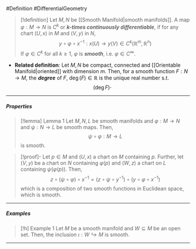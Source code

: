 #Definition #DifferentialGeometry 

> [!definition]
> Let $M,N$ be [[Smooth Manifold|smooth manifolds]]. A map $\varphi:M\to N$ is $C^k$ or ***$k$-times continuously differentiable***, if for any chart $(U,x)$ in $M$ and $(V,y)$ in $N$, $$y\circ \varphi \circ x^{-1}:x(U)\to y(V)\in C^k(\mathbb{R}^m,\mathbb{R}^n)$$If $\varphi\in C^k$ for all $k\geq 1$, $\varphi$ is ***smooth***, i.e. $\varphi\in C^\infty$.
- **Related definition**: Let $M,N$ be compact, connected and [[Orientable Manifold|oriented]] with dimension $m$. Then, for a smooth function $F:N\to M$, the ***degree*** of $F$, $\deg(F)\in \mathbb{R}$ is the unique real number s.t. $$(\deg F )\cdot $$
---
##### Properties
> [!lemma] Lemma 1
> Let $M,N,L$ be smooth manifolds and $\varphi:M\to N$ and $\psi:N\to L$ be smooth maps. Then, $$\psi \circ \varphi:M\to L$$ is smooth.

> [!proof]-
> Let $p\in M$ and $(U,x)$ a chart on $M$ containing $p$. Further, let $(V,y)$ be a chart on $N$ containing $\varphi(p)$ and $(W,z)$ a chart on $L$ containing $\psi(\varphi(p))$.  Then, $$z\circ (\psi \circ \varphi)\circ x^{-1}=(z\circ \psi \circ y^{-1})\circ (y\circ \varphi \circ x^{-1})$$which is a composition of two smooth functions in Euclidean space, which is smooth.
---
##### Examples
> [!h] Example 1
> Let $M$ be a smooth manifold and $W\subseteq M$ be an open set. Then, the inclusion $\iota:W\hookrightarrow M$ is smooth.
---

